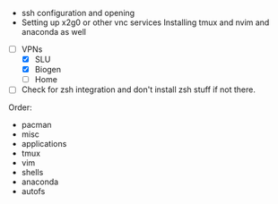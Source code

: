 * ssh configuration and opening
* Setting up x2g0 or other vnc services
Installing tmux and nvim and anaconda as well

* [ ] VPNs
  * [X] SLU
  * [X] Biogen
  * [ ] Home
* [ ] Check for zsh integration and don't install zsh stuff if not there.

Order:
* pacman
* misc
* applications
* tmux
* vim
* shells
* anaconda
* autofs

